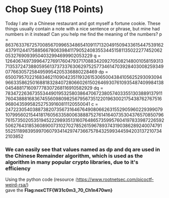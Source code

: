 # Chop Suey (118 Points)
Today I ate in a Chinese restaurant and got myself a fortune cookie. These things usually contain a note with a nice sentence or phrase, but mine had numbers in it instead! Can you help me find the meaning of the numbers?
p = 8637633767257008567099653486541091171320491509433615447539162437911244175885667806398411790524083553445158113502227745206205327690939504032994699902053229 
q = 12640674973996472769176047937170883420927050821480010581593137135372473880595613737337630629752577346147039284030082593490776630572584959954205336880228469 
dp = 6500795702216834621109042351193261530650043841056252930930949663358625016881832840728066026150264693076109354874099841380454881716097778307268116910582929 
dq = 783472263673553449019532580386470672380574033551303889137911760438881683674556098098256795673512201963002175438762767516968043599582527539160811120550041 
c = 24722305403887382073567316467649080662631552905960229399079107995602154418176056335800638887527614164073530437657085079676157350205351945222989351316076486573599576041978339872265925062764318536089007310270278526159678937431903862892400747915525118983959970607934142974736675784325993445942031372107342103852

### We can easily see that values named as dp and dq are used in the Chinese Remainder algorithm, which is used as the algorithm in many popular crypto libraries, due to it's efficiency
Using the python code (resource :https://www.rootnetsec.com/picoctf-weird-rsa/) <br>
gave the <b>Flag:noxCTF{W31c0m3_70_Ch1n470wn}</b>
